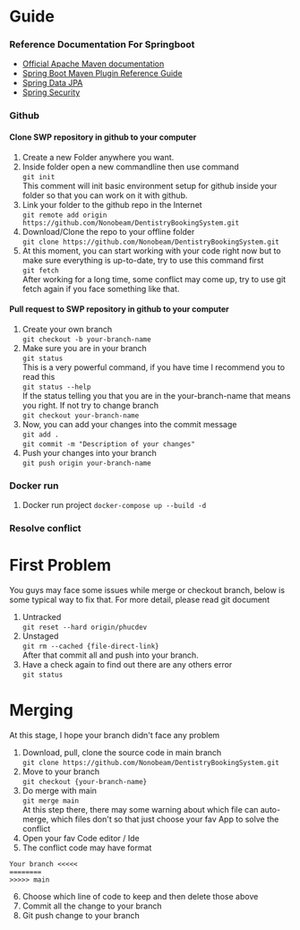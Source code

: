 # Guide

### Reference Documentation For Springboot

* [Official Apache Maven documentation](https://maven.apache.org/guides/index.html)
* [Spring Boot Maven Plugin Reference Guide](https://docs.spring.io/spring-boot/docs/3.2.5/maven-plugin/reference/html/)
* [Spring Data JPA](https://docs.spring.io/spring-boot/docs/3.2.5/reference/htmlsingle/index.html#data.sql.jpa-and-spring-data)
* [Spring Security](https://docs.spring.io/spring-boot/docs/3.2.5/reference/htmlsingle/index.html#web.security)

### Github

#### Clone SWP repository in github to your computer

1. Create a new Folder anywhere you want.
2. Inside folder open a new commandline then use command 
<br> ```git init``` <br>
This comment will init basic environment setup for github inside your folder so that you can work on it with github.
3. Link your folder to the github repo in the Internet 
<br> ```git remote add origin https://github.com/Nonobeam/DentistryBookingSystem.git```
4. Download/Clone the repo to your offline folder <br> ```git clone https://github.com/Nonobeam/DentistryBookingSystem.git```
5. At this moment, you can start working with your code right now but to make sure everything is up-to-date, try to use this command first
<br> ```git fetch``` <br>
After working for a long time, some conflict may come up, try to use git fetch again if you face something like that.


#### Pull request to SWP repository in github to your computer

1. Create your own branch <br>
   ```git checkout -b your-branch-name```
2. Make sure you are in your branch<br>
   ```git status```
   <br>This is a very powerful command, if you have time I recommend you to read this<br>
   ```git status --help```
   <br> If the status telling you that you are in the your-branch-name that means you right. If not try to change branch <br>
   ```git checkout your-branch-name```
3. Now, you can add your changes into the commit message<br>
   ```git add . ```<br>
   ```git commit -m "Description of your changes"```
4. Push your changes into your branch<br>
   ```git push origin your-branch-name``` 

### Docker run
1. Docker run project
```docker-compose up --build -d```

### Resolve conflict

# First Problem
You guys may face some issues while merge or checkout branch, below is some typical way to fix that. For more detail, please read git document
1. Untracked <br>
   ```git reset --hard origin/phucdev```
2. Unstaged <br>
   ```git rm --cached {file-direct-link}``` <br>
   After that commit all and push into your branch.
3. Have a check again to find out there are any others error <br>
   ```git status```

# Merging
At this stage, I hope your branch didn't face any problem <br>
1. Download, pull, clone the source code in main branch <br>
   ```git clone https://github.com/Nonobeam/DentistryBookingSystem.git``` <br>
2. Move to your branch <br>
   ```git checkout {your-branch-name}``` <br>
3. Do merge with main <br>
   ```git merge main```  <br>
   At this step there, there may some warning about which file can auto-merge, which files don't so that just choose your fav App to solve the conflict <br>
4. Open your fav Code editor / Ide
5. The conflict code may have format <br>
```
Your branch <<<<<
======== 
>>>>> main
```
6. Choose which line of code to keep and then delete those above
7. Commit all the change to your branch
8. Git push change to your branch





